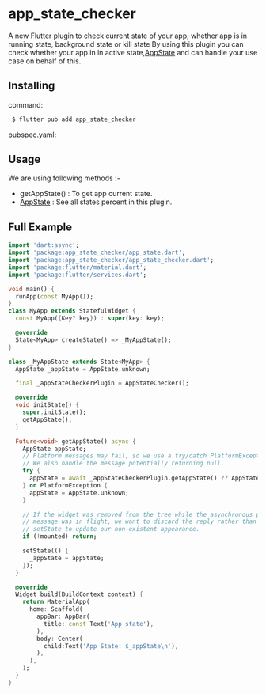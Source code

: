 # app_state_checker

A new Flutter plugin to check current state of your app, whether app is in running state, background state or kill state 
By using this plugin you can check whether your app in in active state,[AppState](/lib/app_state.dart)  and can handle your use case on behalf of this.


## Installing

command:

```dart
 $ flutter pub add app_state_checker
```

pubspec.yaml:

## Usage

We are using following methods :-

- getAppState() : To get app current state.
- [AppState](/lib/app_state.dart) : See all states percent in this plugin.

## Full Example

```dart
import 'dart:async';
import 'package:app_state_checker/app_state.dart';
import 'package:app_state_checker/app_state_checker.dart';
import 'package:flutter/material.dart';
import 'package:flutter/services.dart';

void main() {
  runApp(const MyApp());
}
class MyApp extends StatefulWidget {
  const MyApp({Key? key}) : super(key: key);

  @override
  State<MyApp> createState() => _MyAppState();
}

class _MyAppState extends State<MyApp> {
  AppState _appState = AppState.unknown;

  final _appStateCheckerPlugin = AppStateChecker();

  @override
  void initState() {
    super.initState();
    getAppState();
  }

  Future<void> getAppState() async {
    AppState appState;
    // Platform messages may fail, so we use a try/catch PlatformException.
    // We also handle the message potentially returning null.
    try {
      appState = await _appStateCheckerPlugin.getAppState() ?? AppState.unknown;
    } on PlatformException {
      appState = AppState.unknown;
    }

    // If the widget was removed from the tree while the asynchronous platform
    // message was in flight, we want to discard the reply rather than calling
    // setState to update our non-existent appearance.
    if (!mounted) return;

    setState(() {
      _appState = appState;
    });
  }

  @override
  Widget build(BuildContext context) {
    return MaterialApp(
      home: Scaffold(
        appBar: AppBar(
          title: const Text('App state'),
        ),
        body: Center(
          child:Text('App State: $_appState\n'),
        ),
      ),
    );
  }
}
```
